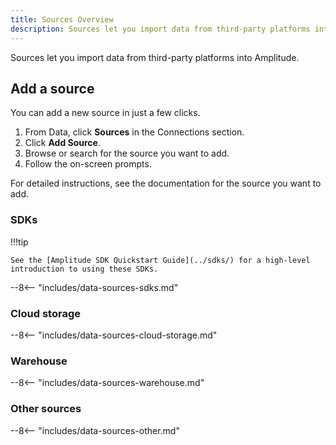 ```yaml
---
title: Sources Overview
description: Sources let you import data from third-party platforms into Amplitude.
---
```


Sources let you import data from third-party platforms into Amplitude.

## Add a source

You can add a new source in just a few clicks.

1. From Data, click **Sources** in the Connections section.
2. Click **Add Source**.
3. Browse or search for the source you want to add.
4. Follow the on-screen prompts.

For detailed instructions, see the documentation for the source you want to add.

### SDKs

!!!tip

    See the [Amplitude SDK Quickstart Guide](../sdks/) for a high-level introduction to using these SDKs.

<!-- #### Work with Ampli -->

<!-- Consider breaking out SDKs by Web, Mobile, Server -->

<!-- This content is used in several places. Make changes to includes/data-sources-sdks.md -->

--8<-- "includes/data-sources-sdks.md"

### Cloud storage

<!-- This content is used in several places. Make changes to includes/data-sources-cloud-storage.md -->

--8<-- "includes/data-sources-cloud-storage.md"

### Warehouse

<!-- This content is used in several places. Make changes to includes/data-sources-warehouse.md -->

--8<-- "includes/data-sources-warehouse.md"

<!-- ### HTTT -->

<!-- ### Cloud apps -->

<!-- ### Third party -->

<!-- Shopify, GTM, Adobe, Segment, mParticle, Rudderstack -->

### Other sources

<!-- This content is used in several places. Make changes to includes/data-sources-other.md -->

--8<-- "includes/data-sources-other.md"